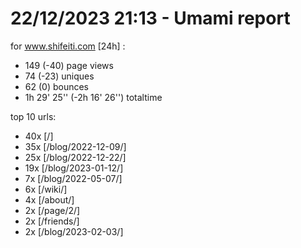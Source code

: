 # 22/12/2023 21:13 - Umami report
for www.shifeiti.com [24h] :

 - 149 (-40) page views
 - 74 (-23) uniques
 - 62 (0) bounces
 - 1h 29' 25'' (-2h 16' 26'') totaltime


top 10 urls:
 - 40x [/]
 - 35x [/blog/2022-12-09/]
 - 25x [/blog/2022-12-22/]
 - 19x [/blog/2023-01-12/]
 - 7x [/blog/2022-05-07/]
 - 6x [/wiki/]
 - 4x [/about/]
 - 2x [/page/2/]
 - 2x [/friends/]
 - 2x [/blog/2023-02-03/]


